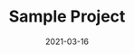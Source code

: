 ---
title: "Sample Project"
tags: []
date: "2021-03-16"
# ###################### Metadata
ogtype: "Website"
seotags: ["Politics","pete"]
---